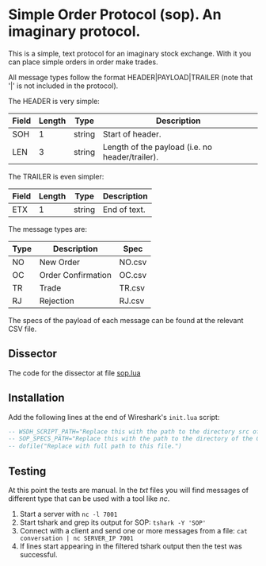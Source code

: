 Simple Order Protocol (sop). An imaginary protocol.
========

This is a simple, text protocol for an imaginary stock exchange. With it you can place simple orders in order make trades.

All message types follow the format HEADER|PAYLOAD|TRAILER (note that '|' is not included in the protocol).

The HEADER is very simple:

Field | Length | Type | Description
-----|---------|------|------
SOH | 1 | string | Start of header.
LEN | 3 | string |Length of the payload (i.e. no header/trailer).

The TRAILER is even simpler:

Field | Length | Type | Description
-----|---------|------|------
ETX | 1 | string | End of text.

The message types are:

Type | Description | Spec
-----|-------------|-----
NO | New Order | NO.csv
OC | Order Confirmation | OC.csv
TR | Trade | TR.csv
RJ | Rejection | RJ.csv

The specs of the payload of each message can be found at the relevant CSV file.

Dissector
------------

The code for the dissector at file [sop.lua](sop.lua)

Installation
------------

Add the following lines at the end of Wireshark's `init.lua` script:

``` lua
-- WSDH_SCRIPT_PATH="Replace this with the path to the directory src of the repo."
-- SOP_SPECS_PATH="Replace this with the path to the directory of the CSV specs."
-- dofile("Replace with full path to this file.")
```

Testing
-------

At this point the tests are manual. In the *txt* files you will find messages of different type that can be used with a tool like *nc*.

1. Start a server with `nc -l 7001`
2. Start tshark and grep its output for SOP: `tshark -Y 'SOP'`
3. Connect with a client and send one or more messages from a file: `cat conversation | nc SERVER_IP 7001`
4. If lines start appearing in the filtered tshark output then the test was successful.
